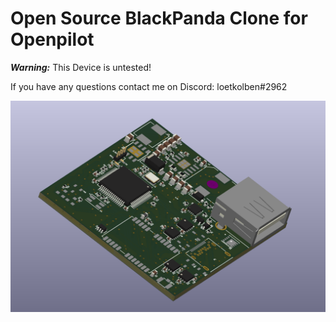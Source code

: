 # Open Source BlackPanda Clone for Openpilot

**_Warning:_**  This Device is untested!

If you have any questions contact me on Discord: loetkolben#2962

![](./docs/3dview.png)